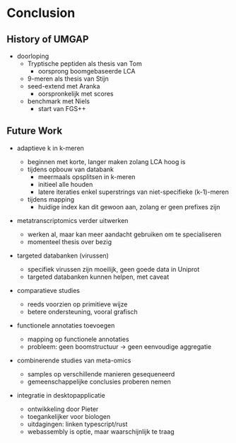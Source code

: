 # Conclusion

## History of UMGAP

* doorloping
  - Tryptische peptiden als thesis van Tom
    - oorsprong boomgebaseerde LCA
  - 9-meren als thesis van Stijn
  - seed-extend met Aranka
    - oorspronkelijk met scores
  - benchmark met Niels
    - start van FGS++

## Future Work

* adaptieve k in k-meren
  - beginnen met korte, langer maken zolang LCA hoog is
  - tijdens opbouw van databank
    - meermaals opsplitsen in k-meren
    - initieel alle houden
    - latere iteraties enkel superstrings van niet-specifieke (k-1)-meren
  - tijdens mapping
    - huidige index kan dit gewoon aan, zolang er geen prefixes zijn

* metatranscriptomics verder uitwerken
  - werken al, maar kan meer aandacht gebruiken om te specialiseren
  - momenteel thesis over bezig

* targeted databanken (virussen)
  - specifiek virussen zijn moeilijk, geen goede data in Uniprot
  - targeted databanken kunnen helpen, met caveat

* comparatieve studies
  - reeds voorzien op primitieve wijze
  - betere ondersteuning, vooral grafisch

* functionele annotaties toevoegen
  - mapping op functionele annotaties
  - probleem: geen boomstructuur -> geen eenvoudige aggregatie

* combinerende studies van meta-omics
  - samples op verschillende manieren gesequeneerd
  - gemeenschappelijke conclusies proberen nemen

* integratie in desktopapplicatie
  - ontwikkeling door Pieter
  - toegankelijker voor biologen
  - uitdagingen: linken typescript/rust
  - webassembly is optie, maar waarschijnlijk te traag
